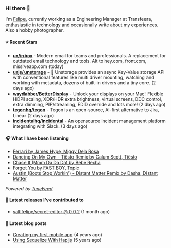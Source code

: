 ### Hi there 👋

I'm [Felipe](https://felipevm.com), currently working as a Engineering Manager at Transfeera, enthusiastic in technology and occasionally write about my experiences. Also a hobby photographer.

#### ⭐ Recent Stars
- **[un/inbox](https://github.com/un/inbox)** - Modern email for teams and professionals. A replacement for outdated email technology and tools. Alt to hey.com, front.com, missiveapp.com (today)
- **[unjs/unstorage](https://github.com/unjs/unstorage)** -  💾 Unstorage provides an async Key-Value storage API with conventional features like multi driver mounting, watching and working with metadata, dozens of built-in drivers and a tiny core. (2 days ago)
- **[waydabber/BetterDisplay](https://github.com/waydabber/BetterDisplay)** - Unlock your displays on your Mac! Flexible HiDPI scaling, XDR/HDR extra brightness, virtual screens, DDC control, extra dimming, PIP/streaming, EDID override and lots more! (2 days ago)
- **[tegonhq/tegon](https://github.com/tegonhq/tegon)** - Tegon is an open-source, AI-first alternative to Jira, Linear (2 days ago)
- **[incidentalhq/incidental](https://github.com/incidentalhq/incidental)** - An opensource incident management platform integrating with Slack. (3 days ago)

#### 🎧 What I have been listening
- [Ferrari by James Hype, Miggy Dela Rosa](https://open.spotify.com/track/4zN21mbAuaD0WqtmaTZZeP)
- [Dancing On My Own - Tiësto Remix by Calum Scott, Tiësto](https://open.spotify.com/track/2EHVjRFRSsXQaHAsys74Us)
- [Chase It (Mmm Da Da Da) by Bebe Rexha](https://open.spotify.com/track/08APpCYHGsbJ2N9jhRgLQY)
- [Forget You by FAST BOY, Topic](https://open.spotify.com/track/1YWr18dWRmuvPgAsPBsOow)
- [Austin (Boots Stop Workin&#39;) - Distant Matter Remix by Dasha, Distant Matter](https://open.spotify.com/track/0gkTJziolVNOmmdwgaRMho)

_Powered by [TuneFeed](https://tunefeed.app?ref=valtlfelipe-gh-profile)_ 

#### 🚀 Latest releases I've contributed to


- [valtlfelipe/secret-editor @ 0.0.2](https://github.com/valtlfelipe/secret-editor/releases/tag/0.0.2) (1 month ago)

#### 📄 Latest blog posts
- [Creating my first mobile app](https://felipevm.com/posts/creating-my-first-mobile-app/) (4 years ago)
- [Using Sequelize With Hapijs](https://felipevm.com/posts/using-sequelize-with-hapijs/) (5 years ago)
